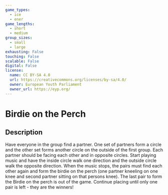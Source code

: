 ```yaml
---
game_types:
  - ice
  - ener
game_lengths:
  - short
  - medium
group_sizes:
  - small
  - large
exhausting: False
touching: False
scalable: False
digital: False
license:
  name: CC BY-SA 4.0
  url: https://creativecommons.org/licenses/by-sa/4.0/
  owner: European Youth Parliament
  owner_url: https://eyp.org/
---
```

# Birdie on the Perch

## Description
Have everyone in the group find a partner. One set of partners form a circle and the other set forms another circle on the outside of the first group. Each partner should be facing each other and in opposite circles. 
Start playing music and have the inside circle walk one direction and the outside circle walk the opposite direction. When the music stops, the pairs must find each other again and form the birdie on the perch (one partner kneeling on one knee and second partner sitting on that persons knee). The last pair to form the Birdie on the perch is out of the game. Continue placing until only one pair is left - they are the winners!
